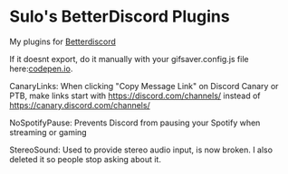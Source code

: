 # Sulo's BetterDiscord Plugins
My plugins for [Betterdiscord](https://betterdiscord.app)

If it doesnt export, do it manually with your gifsaver.config.js file here:[codepen.io](https://codepen.io/bepvte/full/VwzVzpq).

CanaryLinks: When clicking "Copy Message Link" on Discord Canary or PTB, make links start with https://discord.com/channels/ instead of https://canary.discord.com/channels/

NoSpotifyPause: Prevents Discord from pausing your Spotify when streaming or gaming

StereoSound: Used to provide stereo audio input, is now broken. I also deleted it so people stop asking about it.
